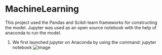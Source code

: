 # MachineLearning

This project used the Pandas and Scikit-learn frameworks for constructing the model. Jupyter was used as an open source notebook with the help of anaconda to run the model.

1. We first launched jupyter on Anaconda by using the command: jupyter notebook
![image](https://github.com/user-attachments/assets/25a67cd2-8a7a-4105-a706-58c3da2fa931)
